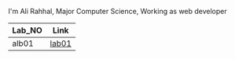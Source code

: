 I'm Ali Rahhal, Major Computer Science, Working as web developer


| Lab_NO   |                         Link                                |
| -------- | ----------------------------------------------------------- |
| alb01    | [lab01](https://arahal81.github.io/reading-notes/lab01)     |
